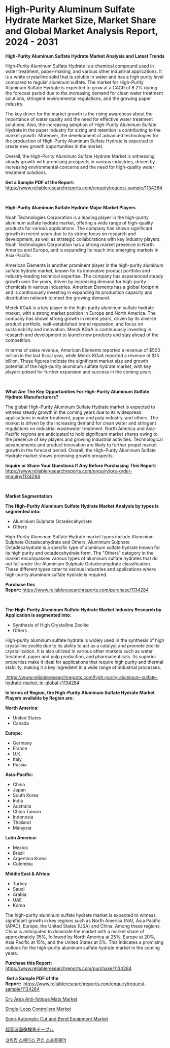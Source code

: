 <p><h1>High-Purity Aluminum Sulfate Hydrate Market Size, Market Share and Global Market Analysis Report, 2024 - 2031</h1></p><p><strong>High-Purity Aluminum Sulfate Hydrate Market Analysis and Latest Trends</strong></p>
<p><p>High-Purity Aluminum Sulfate Hydrate is a chemical compound used in water treatment, paper-making, and various other industrial applications. It is a white crystalline solid that is soluble in water and has a high purity level compared to regular aluminum sulfate. The market for High-Purity Aluminum Sulfate Hydrate is expected to grow at a CAGR of 8.2% during the forecast period due to the increasing demand for clean water treatment solutions, stringent environmental regulations, and the growing paper industry.</p><p>The key driver for the market growth is the rising awareness about the importance of water quality and the need for effective water treatment solutions. Also, the increasing adoption of High-Purity Aluminum Sulfate Hydrate in the paper industry for sizing and retention is contributing to the market growth. Moreover, the development of advanced technologies for the production of High-Purity Aluminum Sulfate Hydrate is expected to create new growth opportunities in the market.</p><p>Overall, the High-Purity Aluminum Sulfate Hydrate Market is witnessing steady growth with promising prospects in various industries, driven by increasing environmental concerns and the need for high-quality water treatment solutions.</p></p>
<p><strong>Get a Sample PDF of the Report:&nbsp;</strong> <a href="https://www.reliableresearchreports.com/enquiry/request-sample/1134284">https://www.reliableresearchreports.com/enquiry/request-sample/1134284</a></p>
<p>&nbsp;</p>
<p><strong>High-Purity Aluminum Sulfate Hydrate Major Market Players</strong></p>
<p><p>Noah Technologies Corporation is a leading player in the high-purity aluminum sulfate hydrate market, offering a wide range of high-quality products for various applications. The company has shown significant growth in recent years due to its strong focus on research and development, as well as strategic collaborations with key industry players. Noah Technologies Corporation has a strong market presence in North America and Europe, and is expanding its reach into emerging markets in Asia-Pacific.</p><p>American Elements is another prominent player in the high-purity aluminum sulfate hydrate market, known for its innovative product portfolio and industry-leading technical expertise. The company has experienced steady growth over the years, driven by increasing demand for high-purity chemicals in various industries. American Elements has a global footprint and is continuously investing in expanding its production capacity and distribution network to meet the growing demand.</p><p>Merck KGaA is a key player in the high-purity aluminum sulfate hydrate market, with a strong market position in Europe and North America. The company has shown strong growth in recent years, driven by its diverse product portfolio, well-established brand reputation, and focus on sustainability and innovation. Merck KGaA is continuously investing in research and development to launch new products and stay ahead of the competition.</p><p>In terms of sales revenue, American Elements reported a revenue of $500 million in the last fiscal year, while Merck KGaA reported a revenue of $15 billion. These figures indicate the significant market size and growth potential of the high-purity aluminum sulfate hydrate market, with key players poised for further expansion and success in the coming years.</p></p>
<p>&nbsp;</p>
<p><strong>What Are The Key Opportunities For High-Purity Aluminum Sulfate Hydrate Manufacturers?</strong></p>
<p><p>The global High-Purity Aluminum Sulfate Hydrate market is expected to witness steady growth in the coming years due to its widespread applications in water treatment, paper and pulp industry, and others. The market is driven by the increasing demand for clean water and stringent regulations on industrial wastewater treatment. North America and Asia-Pacific regions are anticipated to hold significant market shares owing to the presence of key players and growing industrial activities. Technological advancements and product innovation are likely to further propel market growth in the forecast period. Overall, the High-Purity Aluminum Sulfate Hydrate market shows promising growth prospects.</p></p>
<p><strong>Inquire or Share Your Questions If Any Before Purchasing This Report:</strong> <a href="https://www.reliableresearchreports.com/enquiry/pre-order-enquiry/1134284">https://www.reliableresearchreports.com/enquiry/pre-order-enquiry/1134284</a></p>
<p>&nbsp;</p>
<p><strong>Market Segmentation</strong></p>
<p><strong>The High-Purity Aluminum Sulfate Hydrate Market Analysis by types is segmented into:</strong></p>
<p><ul><li>Aluminium Sulphate Octadecahydrate</li><li>Others</li></ul></p>
<p><p>High-Purity Aluminum Sulfate Hydrate market types include Aluminium Sulphate Octadecahydrate and Others. Aluminium Sulphate Octadecahydrate is a specific type of aluminum sulfate hydrate known for its high purity and octadecahydrate form. The "Others" category in the market encompasses various types of aluminum sulfate hydrates that do not fall under the Aluminium Sulphate Octadecahydrate classification. These different types cater to various industries and applications where high-purity aluminum sulfate hydrate is required.</p></p>
<p><strong>Purchase this Report:&nbsp;</strong><a href="https://www.reliableresearchreports.com/purchase/1134284">https://www.reliableresearchreports.com/purchase/1134284</a></p>
<p>&nbsp;</p>
<p><strong>The High-Purity Aluminum Sulfate Hydrate Market Industry Research by Application is segmented into:</strong></p>
<p><ul><li>Synthesis of High Crystalline Zeolite</li><li>Others</li></ul></p>
<p><p>High-purity aluminum sulfate hydrate is widely used in the synthesis of high crystalline zeolite due to its ability to act as a catalyst and promote zeolite crystallization. It is also utilized in various other markets such as water treatment, paper and pulp production, and pharmaceuticals. Its superior properties make it ideal for applications that require high purity and thermal stability, making it a key ingredient in a wide range of industrial processes.</p></p>
<p><a href="https://www.reliableresearchreports.com/high-purity-aluminum-sulfate-hydrate-market-in-global-r1134284">&nbsp;https://www.reliableresearchreports.com/high-purity-aluminum-sulfate-hydrate-market-in-global-r1134284</a></p>
<p><strong>In terms of Region, the High-Purity Aluminum Sulfate Hydrate Market Players available by Region are:</strong></p>
<p>
    <p> <strong> North America: </strong>
        <ul>
            <li>United States</li>
            <li>Canada</li>
        </ul>
        </p> 
    <p> <strong> Europe: </strong>
        <ul>
            <li>Germany</li>
            <li>France</li>
            <li>U.K.</li>
            <li>Italy</li>
            <li>Russia</li>
        </ul>
        </p> 
    <p> <strong> Asia-Pacific: </strong>
        <ul>
            <li>China</li>
            <li>Japan</li>
            <li>South Korea</li>
            <li>India</li>
            <li>Australia</li>
            <li>China Taiwan</li>
            <li>Indonesia</li>
            <li>Thailand</li>
            <li>Malaysia</li>
        </ul>
        </p> 
    <p> <strong> Latin America: </strong>
        <ul>
            <li>Mexico</li>
            <li>Brazil</li>
            <li>Argentina Korea</li>
            <li>Colombia</li>
        </ul>
        </p> 
    <p> <strong> Middle East & Africa: </strong>
        <ul>
            <li>Turkey</li>
            <li>Saudi</li>
            <li>Arabia</li>
            <li>UAE</li>
            <li>Korea</li>
        </ul>
    </p>
    </p>
<p><p>The high-purity aluminum sulfate hydrate market is expected to witness significant growth in key regions such as North America (NA), Asia Pacific (APAC), Europe, the United States (USA) and China. Among these regions, China is anticipated to dominate the market with a market share of approximately 35%, followed by North America at 25%, Europe at 20%, Asia Pacific at 15%, and the United States at 5%. This indicates a promising outlook for the high-purity aluminum sulfate hydrate market in the coming years.</p></p>
<p><strong>Purchase this Report: </strong><a href="https://www.reliableresearchreports.com/purchase/1134284">https://www.reliableresearchreports.com/purchase/1134284</a></p>
<p>&nbsp;<strong>Get a Sample PDF of the Report:&nbsp;&nbsp;</strong><a href="https://www.reliableresearchreports.com/enquiry/request-sample/1134284">https://www.reliableresearchreports.com/enquiry/request-sample/1134284</a></p>
<p><strong></strong></p>
<p><p><a href="https://medium.com/@pinkierau13/insights-into-dry-area-anti-fatigue-mats-market-share-and-competitive-landscape-for-period-from-3950c842e175">Dry Area Anti-fatigue Mats Market</a></p><p><a href="https://medium.com/@jjkh377/insights-into-the-single-loop-controllers-market-size-which-is-expanding-with-a-12-6-5756d94dcf0d">Single-Loop Controllers Market</a></p><p><a href="https://github.com/keithsutherland8067/Market-Research-Report-List-1/blob/main/semi-automatic-cut-and-bend-equipment-market.md">Semi-Automatic Cut and Bend Equipment Market</a></p><p><a href="https://github.com/tubbs463/Market-Research-Report-List-2/blob/main/7108003126829.md">超音波画像検査テーブル</a></p><p><a href="https://github.com/marufmohassin05/Market-Research-Report-List-1/blob/main/1567159184071.md">코워킹 스페이스 관리 소프트웨어</a></p></p>